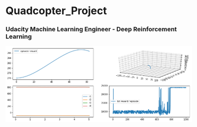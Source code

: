 # Quadcopter_Project
### Udacity Machine Learning Engineer - Deep Reinforcement Learning
<img src="img/rl_model_reward.png">
